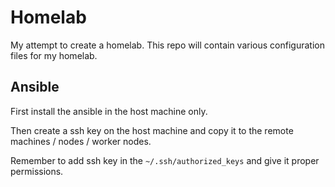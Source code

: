 # Homelab

My attempt to create a homelab. This repo will contain various configuration files for my homelab.


## Ansible 

First install the ansible in the host machine only. 

Then create a ssh key on the host machine and copy it to the remote machines / nodes / worker nodes. 

Remember to add ssh key in the `~/.ssh/authorized_keys` and give it proper permissions. 

